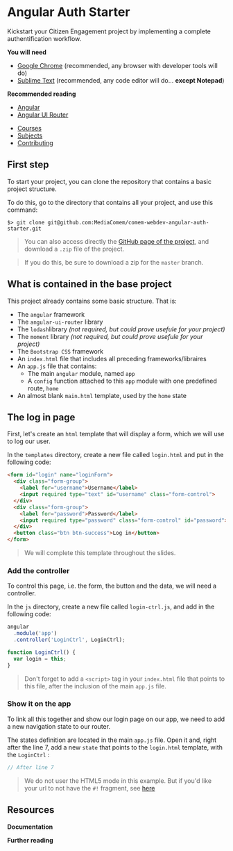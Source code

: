 # Angular Auth Starter

Kickstart your Citizen Engagement project by implementing a complete authentification workflow.

<!-- slide-include ../../BANNER.md -->

**You will need**

* [Google Chrome][chrome] (recommended, any browser with developer tools will do)
* [Sublime Text][sublime] (recommended, any code editor will do... **except Notepad**)

**Recommended reading**

* [Angular][ng]
* [Angular UI Router][ng-router]

<!-- START doctoc generated TOC please keep comment here to allow auto update -->
<!-- DON'T EDIT THIS SECTION, INSTEAD RE-RUN doctoc TO UPDATE -->


- [Courses](#courses)
- [Subjects](#subjects)
- [Contributing](#contributing)

<!-- END doctoc generated TOC please keep comment here to allow auto update -->

## First step

To start your project, you can clone the repository that contains a basic project structure.

To do this, go to the directory that contains all your project, and use this command:

```shell
$> git clone git@github.com:MediaComem/comem-webdev-angular-auth-starter.git
```

> You can also access directly the [GitHub page of the project][git-proj], and download a `.zip` file of the project.

> If you do this, be sure to download a zip for the `master` branch.

## What is contained in the base project

This project already contains some basic structure. That is:
* The `angular` framework
* The `angular-ui-router` library
* The `lodash`library *(not required, but could prove usefule for your project)*
* The `moment` library *(not required, but could prove usefule for your project)*
* The `Bootstrap CSS` framework
* An `index.html` file that includes all preceding frameworks/libraires
* An `app.js` file that contains:
  * The main `angular` module, named `app`
  * A `config` function attached to this `app` module with one predefined route, `home`
* An almost blank `main.html` template, used by the `home` state

## The log in page

First, let's create an `html` template that will display a form, which we will use to log our user.

In the `templates` directory, create a new file called `login.html` and put in the following code:

```html
<form id="login" name="loginForm">
  <div class="form-group">
    <label for="username">Username</label>
    <input required type="text" id="username" class="form-control">
  </div>
  <div class="form-group">
    <label for="password">Password</label>
    <input required type="password" class="form-control" id="password">
  </div>
  <button class="btn btn-success">Log in</button>
</form>
```
> We will complete this template throughout the slides.

### Add the controller

To control this page, i.e. the form, the button and the data, we will need a controller.

In the `js` directory, create a new file called `login-ctrl.js`, and add in the following code:

```js
angular
  .module('app')
  .controller('LoginCtrl', LoginCtrl);

function LoginCtrl() {
  var login = this;
}
```

> Don't forget to add a `<script>` tag in your `index.html` file that points to this file, after the inclusion of the main `app.js` file.

### Show it on the app

To link all this together and show our login page on our app, we need to add a new navigation state to our router.

The states definition are located in the main `app.js` file. Open it and, right after the line 7, add a new `state` that points to the `login.html` template, with the `LoginCtrl` :

```js
// After line 7

```

> We do not user the HTML5 mode in this example. But if you'd like your url to not have the `#!` fragment, see [here][html5mode]

## Resources

**Documentation**


**Further reading**



[ng]: ../angular
[ng-router]: ../angular-ui-router
[chrome]: https://www.google.com/chrome/
[sublime]: https://www.sublimetext.com/
[ng-storage]: https://github.com/auth0/angular-storage/blob/master/dist/angular-storage.min.js
[git-proj]: https://github.com/MediaComem/comem-webdev-angular-auth-starter
[html5mode]: ../angular-ui-router/#13
